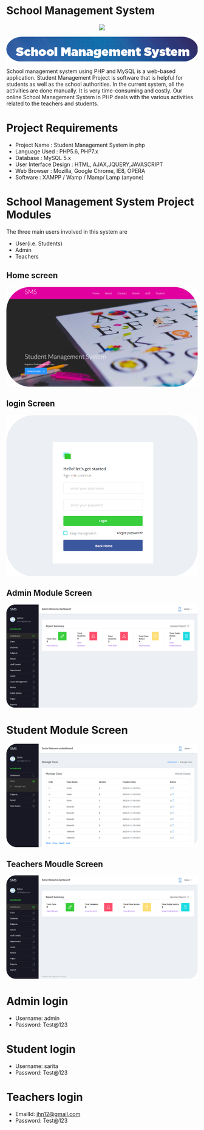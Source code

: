 
 
 # School Management System
 <p align="center">
  <img src="https://capsule-render.vercel.app/api?type=waving&color=gradient&height=60&section=footer"/>
</p>
 <img src="screen/6.png">

School management system using PHP and MySQL is a web-based application. Student Management Project is software that is helpful for students as well as the school authorities. In the current system, all the activities are done manually. It is very time-consuming and costly. Our online School Management System in PHP deals with the various activities related to the teachers and students.

# Project Requirements

- Project Name          :	  Student Management System in php
- Language Used         : 	PHP5.6, PHP7.x
- Database	            :   MySQL 5.x
- User Interface Design :	HTML, AJAX,JQUERY,JAVASCRIPT
- Web Browser	          :  Mozilla, Google Chrome, IE8, OPERA
- Software	            :  XAMPP / Wamp / Mamp/ Lamp (anyone)

# School Management System Project Modules
The three main users involved in this system are

- User(i.e. Students)
- Admin
- Teachers

 ## Home screen
 <img src="screen/1.png">

 ## login Screen
 <img src="screen/2.png">

 ## Admin Module Screen
 <img src="screen/3.png">

 

 # Student Module Screen
 <img src="screen/4.png">

## Teachers Moudle Screen 
<img src="screen/5.png">


# Admin login
- Username: admin
- Password: Test@123

# Student login
- Username: sarita
- Password: Test@123

# Teachers login
- EmailId: jhn12@gmail.com
- Password: Test@123

